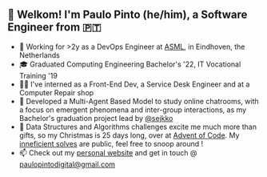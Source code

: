 ## 👋 Welkom! I'm Paulo Pinto (he/him), a Software Engineer from 🇵🇹

- 🌱 Working for >2y as a DevOps Engineer at [ASML](https://www.asml.com/en/careers/find-your-job), in Eindhoven, the Netherlands
- 🎓 Graduated Computing Engineering Bachelor's '22, IT Vocational Training '19
- 👨‍🏭 I've interned as a Front-End Dev, a Service Desk Engineer and at a Computer Repair shop
- 🧫 Developed a Multi-Agent Based Model to study online chatrooms, with a focus on emergent phenomena and inter-group interactions, as my Bachelor's graduation project lead by [@sejkko](https://github.com/sejkko)
- 🎄 Data Structures and Algorithms challenges excite me much more than gifts, so my Christmas is 25 days long, over at [Advent of Code](https://adventofcode.com/). My [inneficient solves](https://github.com/Paulo-Pinto/Advent-Of-Code) are public, feel free to snoop around !
- 📫 Check out my [personal website](https://www.paulopintodigital.pt) and get in touch @ paulopintodigital@gmail.com
